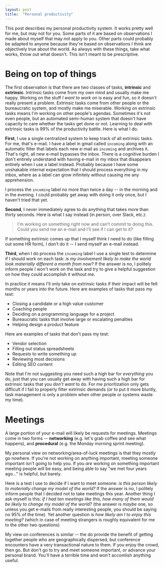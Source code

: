 ```yaml
---
layout: post
title:  "Personal productivity"
---
```


This post describes my personal productivity system. It works pretty
well for me, but may not for you. Some parts of it are based on
observations I made about myself that may not apply to you. Other
parts could probably be adapted to anyone because they're based on
observations I think are objectively true about the world. As always
with these things, take what works, throw out what doesn't. This isn't
meant to be prescriptive.

# Being on top of things

The first observation is that there are two classes of tasks,
__intrinsic__ and __extrinsic__. Intrinsic tasks come from my own mind
and usually make me happy. Working on the stuff _I want to work on_ is
easy and fun, so it doesn't really present a problem. Extrinsic tasks
come from other people or the bureaucratic system, and mostly make me
miserable. Working on extrinsic tasks means I'm working on other
people's agendas. Sometimes it's not even people, but an automated
semi-human system that doesn't have capacity to care whether the tasks
get done or not. Learning to deal with extrinsic tasks is 99% of the
productivity battle. Here is what I do.

__First__, I use a single centralized system to keep track of all
extrinsic tasks. For me, that's e-mail. I have a label in gmail called
`incoming` along with an automatic filter that labels each new e-mail
as `incoming` and archives it. That's right, all new e-mail bypasses
the inbox. There is a cognitive burden I don't entirely understand
with having e-mail in my inbox that disappears entirely when I use a
label instead. Probably because I have some unshakable internal
expectation that I should process everything in my inbox, where as a
label can grow infinitely without causing me any apprehension.

I process the `incoming` label no more than twice a day -- in the
morning and in the evening. I could probably get away with doing it
only once, but I haven't tried that yet.

__Second__, I never immediately agree to do anything that takes more
than thirty seconds. Here is what I say instead (in person, over
Slack, etc.):

> I'm working on something right now and can't commit to doing
  this. Could you send me an e-mail and I'll see if I can get to it?

If something extrinsic comes up that I myself think I need to do (like
filling out some HR form), I don't do it -- I send myself an e-mail
instead.

__Third__, when I do process the `incoming` label I use a single test
to determine if I should work on each task: _is my involvement likely
to make the world look materially different a month from now?_ If the
answer is no, I politely inform people I won't work on the task and
try to give a helpful suggestion on how they could accomplish it
without me.

In practice it means I'll only take on extrinsic tasks if their impact
will be felt months or years into the future. Here are examples of
tasks that pass my test:

- Closing a candidate or a high value customer
- Coaching people
- Deciding on a programming language for a project
- Bureaucratic tasks that involve large or escalating penalties
- Helping design a product feature

Here are examples of tasks that don't pass my test:

- Vendor selection
- Filling out status spreadsheets
- Requests to write something up
- Reviewing most decisions
- Editing SEO content

Note that I'm not suggesting you need such a high bar for _everything_
you do, just that you can usually get away with having such a high bar
for extrinsic tasks that you _don't want_ to do. For me prioritization
only gets difficult if I fail to properly filter extrinsic demands (or
to put it more bluntly, task management is only a problem when other
people or systems waste my time).

# Meetings

A large portion of your e-mail will likely be requests for
meetings. Meetings come in two forms -- __networking__ (e.g. let's
grab coffee and see what happens), and __procedural__ (e.g. the Monday
morning sprint meeting).

My personal view on networking/area-of-luck meetings is that they
mostly go nowhere. If you're not working on anything important,
meeting someone important isn't going to help you. If you _are_
working on something important meeting people will be easy, and being
able to say "we met four years ago..." is helpful, but barely.

Here is a test I use to decide if I want to meet someone: _is this
person likely to materially change my model of the world?_ If the
answer is no, I politely inform people that I decided not to take
meetings this year. Another thing I ask myself is this: _if I had ten
meetings like this, how many of them would be likely to change my
model of the world?_ (the answer is _maybe_ one, so unless you get
e-mails from really interesting people, you should be saying no 95% of
the time). Yet another question is _how likely am I to enjoy this
meeting?_ (which in case of meeting strangers is roughly equivalent
for me to the other two questions)

My view on conferences is similar -- the do provide the benefit of
getting together people who are geographically dispersed, but
conference encounters have a very transactional nature to them. If you
enjoy the crowd, then go. But don't go to try and meet someone
important, or advance your personal brand. You'll have a terrible time
and won't accomlish anything useful.

